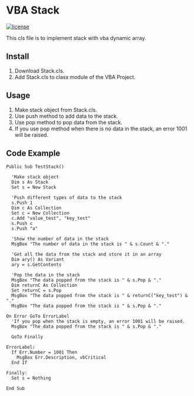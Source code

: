 # VBA Stack

[![license](https://img.shields.io/github/license/mashape/apistatus.svg)](LICENSE)

This cls file is to implement stack with vba dynamic array.

## Install
1. Download Stack.cls.
2. Add Stack.cls to class module of the VBA Project.

## Usage
1. Make stack object from Stack.cls.
2. Use push method to add data to the stack.
3. Use pop method to pop data from the stack.
4. If you use pop method when there is no data in the stack, an error 1001 will be raised.


## Code Example
```VBA
Public Sub TestStack()

  'Make stack object
  Dim s As Stack
  Set s = New Stack
  
  'Push different types of data to the stack
  s.Push 1
  Dim c As Collection
  Set c = New Collection
  c.Add "value_test", "key_test"
  s.Push c
  s.Push "a"

  'Show the number of data in the stack
  MsgBox "The number of data in the stack is " & s.Count & "."
  
  'Get all the data from the stack and store it in an array
  Dim ary() As Variant
  ary = s.GetContents
  
  'Pop the data in the stack
  MsgBox "The data popped from the stack is " & s.Pop & "."
  Dim returnC As Collection
  Set returnC = s.Pop
  MsgBox "The data popped from the stack is " & returnC("key_test") & "."
  MsgBox "The data popped from the stack is " & s.Pop & "."
  
On Error GoTo ErrorLabel
  'If you pop when the stack is empty, an error 1001 will be raised.
  MsgBox "The data popped from the stack is " & s.Pop & "."
  
  GoTo Finally
  
ErrorLabel:
  If Err.Number = 1001 Then
    MsgBox Err.Description, vbCritical
  End If

Finally:
  Set s = Nothing
  
End Sub
```
